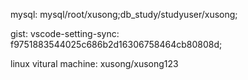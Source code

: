 mysql: mysql/root/xusong;db_study/studyuser/xusong;

gist: vscode-setting-sync: f9751883544025c686b2d16306758464cb80808d;

linux vitural machine: xusong/xusong123
